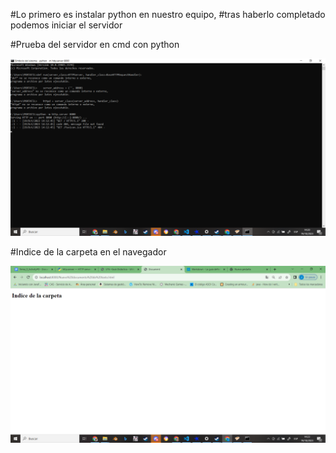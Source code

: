 
#Lo primero es instalar python en nuestro equipo, 
#tras haberlo completado podemos iniciar el servidor

#Prueba del servidor en cmd con python

![Screenshot2](Captura%20de%20pantalla%20(272).png)


#Indice de la carpeta en el navegador

![Screenshot1](Captura%20de%20pantalla%20(273).png)
